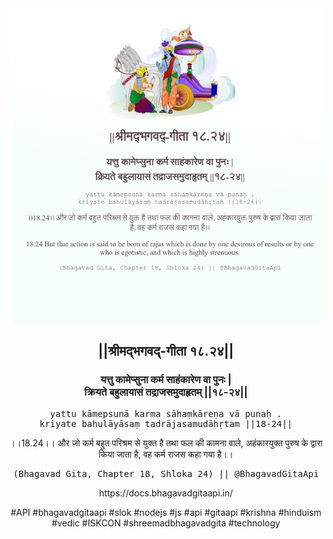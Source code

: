 <img src="../../asset/BG_18_24.png"/>
<center><h2>||श्रीमद्‍भगवद्‍-गीता १८.२४||</h2>
<h3>यत्तु कामेप्सुना कर्म साहंकारेण वा पुनः |<br/>क्रियते बहुलायासं तद्राजसमुदाहृतम् ||१८-२४||</h3>
<pre>yattu kāmepsunā karma sāhaṃkāreṇa vā punaḥ .<br/>kriyate bahulāyāsaṃ tadrājasamudāhṛtam ||18-24||</pre>
<p>।।18.24।। और जो कर्म बहुत परिश्रम से युक्त है तथा फल की कामना वाले, अहंकारयुक्त पुरुष के द्वारा किया जाता है, वह कर्म राजस कहा गया है।।</p>
<pre>(Bhagavad Gita, Chapter 18, Shloka 24) || @BhagavadGitaApi</pre><p>https://docs.bhagavadgitaapi.in/</p><p>#API #bhagavadgitaapi #slok #nodejs #js #api #gitaapi #krishna #hinduism #vedic #ISKCON #shreemadbhagavadgita #technology</p></center>